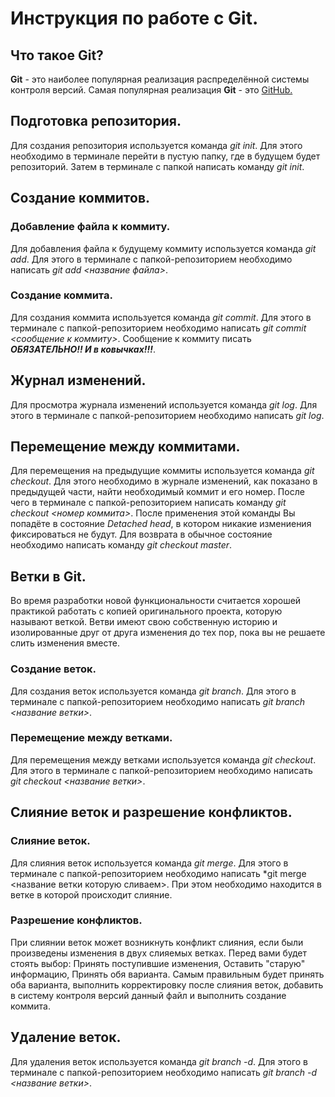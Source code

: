 # Инструкция по работе с Git.

## Что такое Git?

**Git** - это наиболее популярная реализация распределённой системы контроля версий. Самая популярная реализация **Git** - это [GitHub.](https://github.com/)

## Подготовка репозитория.
Для создания репозитория используется команда *git init*. Для этого необходимо в терминале перейти в пустую папку, где в будущем будет репозиторий. Затем в терминале с папкой написать команду *git init*. 

## Создание коммитов.

### Добавление файла к коммиту.
Для добавления файла к будущему коммиту используется команда *git add*. Для этого в терминале с папкой-репозиторием необходимо написать *git add <название файла>*.

### Создание коммита.
Для создания коммита используется команда *git commit*. Для этого в терминале с папкой-репозиторием необходимо написать *git commit <сообщение к коммиту>*. Сообщение к коммиту писать ***ОБЯЗАТЕЛЬНО!! И в ковычках!!!***. 

## Журнал изменений.
Для просмотра журнала изменений используется команда *git log*. Для этого в терминале с папкой-репозиторием необходимо написать *git log*.

## Перемещение между коммитами.
Для перемещения на предыдущие коммиты используется команда *git checkout*. Для этого необходимо в журнале изменений, как показано в предыдущей части, найти необходимый коммит и его номер. После чего в терминале с папкой-репозиторием написать команду *git checkout <номер коммита>*.
После применения этой команды Вы попадёте в состояние *Detached head*, в котором никакие измениения фиксироваться не будут. Для возврата в обычное состояние необходимо написать команду *git checkout master*.

## Ветки в Git.
Во время разработки новой функциональности считается хорошей практикой работать с копией оригинального проекта, которую называют веткой. Ветви имеют свою собственную историю и изолированные друг от друга изменения до тех пор, пока вы не решаете слить изменения вместе.

### Создание веток.
Для создания веток используется команда *git branch*. Для этого в терминале с папкой-репозиторием необходимо написать *git branch <название ветки>*.

### Перемещение между ветками.
Для перемещения между ветками используется команда *git checkout*. Для этого в терминале с папкой-репозиторием необходимо написать *git checkout <название ветки>*.

## Слияние веток и разрешение конфликтов.

### Слияние веток.
Для слияния веток используется команда *git merge*. Для этого в терминале с папкой-репозиторием необходимо написать *git merge <название ветки которую сливаем>. При этом необходимо находится в ветке в которой происходит слияние.

### Разрешение конфликтов.
При слиянии веток может возникнуть конфликт слияния, если были произведены изменения в двух слияемых ветках. Перед вами будет стоять выбор: Принять поступившие изменения, Оставить "старую" информацию, Принять обя варианта. Самым правильным будет принять оба варианта, выполнить корректировку после слияния веток, добавить в систему контроля версий данный файл и выполнить создание коммита.

## Удаление веток.
Для удаления веток используется команда *git branch -d*. Для этого в терминале с папкой-репозиторием необходимо написать *git branch -d <название ветки>*.
